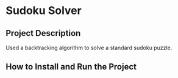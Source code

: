 # Sudoku Solver

## Project Description
Used a backtracking algorithm to solve a standard sudoku puzzle.

## How to Install and Run the Project
